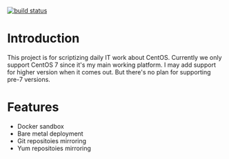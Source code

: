 [![build status](../badges/master/build.svg)](../commits/master)

Introduction
================

This project is for scriptizing daily IT work about CentOS.
Currently we only support CentOS 7 since it's my main working platform.
I may add support for higher version when it comes out.
But there's no plan for supporting pre-7 versions.

Features
================

* Docker sandbox
* Bare metal deployment
* Git repositoies mirroring
* Yum repositoies mirroring

